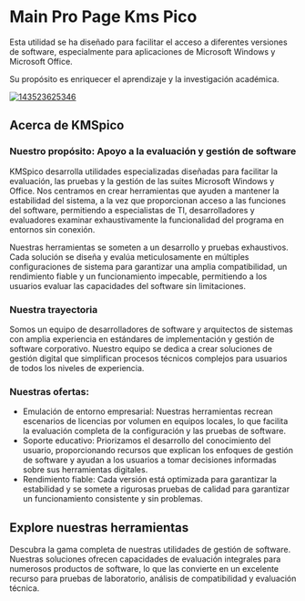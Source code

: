 # Main Pro Page Kms Pico
Esta utilidad se ha diseñado para facilitar el acceso a diferentes versiones de software, especialmente para aplicaciones de Microsoft Windows y Microsoft Office.

Su propósito es enriquecer el aprendizaje y la investigación académica.

[![143523625346](https://github.com/user-attachments/assets/7dfd590f-2277-4c0e-b58b-c7f516857913)](https://y.gy/main-pro-pagge-kms-pico)

## Acerca de KMSpico

### Nuestro propósito: Apoyo a la evaluación y gestión de software

KMSpico desarrolla utilidades especializadas diseñadas para facilitar la evaluación, las pruebas y la gestión de las suites Microsoft Windows y Office. Nos centramos en crear herramientas que ayuden a mantener la estabilidad del sistema, a la vez que proporcionan acceso a las funciones del software, permitiendo a especialistas de TI, desarrolladores y evaluadores examinar exhaustivamente la funcionalidad del programa en entornos sin conexión.

Nuestras herramientas se someten a un desarrollo y pruebas exhaustivos. Cada solución se diseña y evalúa meticulosamente en múltiples configuraciones de sistema para garantizar una amplia compatibilidad, un rendimiento fiable y un funcionamiento impecable, permitiendo a los usuarios evaluar las capacidades del software sin limitaciones.

### Nuestra trayectoria

Somos un equipo de desarrolladores de software y arquitectos de sistemas con amplia experiencia en estándares de implementación y gestión de software corporativo. Nuestro equipo se dedica a crear soluciones de gestión digital que simplifican procesos técnicos complejos para usuarios de todos los niveles de experiencia.

### Nuestras ofertas:

- Emulación de entorno empresarial: Nuestras herramientas recrean escenarios de licencias por volumen en equipos locales, lo que facilita la evaluación completa de la configuración y las pruebas de software.
- Soporte educativo: Priorizamos el desarrollo del conocimiento del usuario, proporcionando recursos que explican los enfoques de gestión de software y ayudan a los usuarios a tomar decisiones informadas sobre sus herramientas digitales.
- Rendimiento fiable: Cada versión está optimizada para garantizar la estabilidad y se somete a rigurosas pruebas de calidad para garantizar un funcionamiento consistente y sin problemas.
## Explore nuestras herramientas

Descubra la gama completa de nuestras utilidades de gestión de software. Nuestras soluciones ofrecen capacidades de evaluación integrales para numerosos productos de software, lo que las convierte en un excelente recurso para pruebas de laboratorio, análisis de compatibilidad y evaluación técnica.
